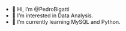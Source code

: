 - 👋 Hi, I’m @PedroBigatti
- 👀 I’m interested in Data Analysis.
- 🌱 I’m currently learning MySQL and Python.

<!---
PedroBigatti/PedroBigatti is a ✨ special ✨ repository because its `README.md` (this file) appears on your GitHub profile.
You can click the Preview link to take a look at your changes.
--->
